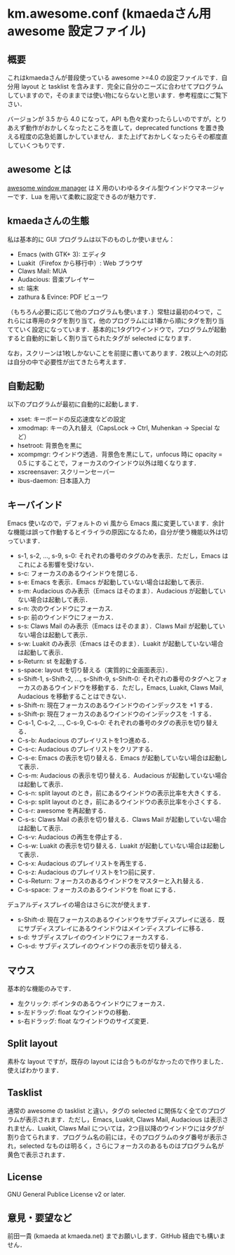 # km.awesome.conf (kmaedaさん用 awesome 設定ファイル)

## 概要

これはkmaedaさんが普段使っている awesome >=4.0 の設定ファイルです．自分用 layout と tasklist を含みます．完全に自分のニーズに合わせてプログラムしていますので，そのままでは使い物にならないと思います．参考程度にご覧下さい．

バージョンが 3.5 から 4.0 になって，API も色々変わったらしいのですが，とりあえず動作がおかしくなったところを直して，deprecated functions を置き換える程度の応急処置しかしていません．また上げておかしくなったらその都度直していくつもりです．

## awesome とは

[awesome window manager](https://awesomewm.org/) は X 用のいわゆるタイル型ウインドウマネージャーです．Lua を用いて柔軟に設定できるのが魅力です．

## kmaedaさんの生態

私は基本的に GUI プログラムは以下のものしか使いません：

 * Emacs (with GTK+ 3): エディタ
 * Luakit（Firefox から移行中）: Web ブラウザ
 * Claws Mail: MUA
 * Audacious: 音楽プレイヤー
 * st: 端末
 * zathura & Evince: PDF ビューワ

（もちろん必要に応じて他のプログラムも使います．）常駐は最初の4つで，これらには専用のタグを割り当て，他のプログラムには1番から順にタグを割り当てていく設定になっています．基本的に1タグ1ウインドウで，プログラムが起動すると自動的に新しく割り当てられたタグが selected になります．

なお，スクリーンは1枚しかないことを前提に書いてあります．2枚以上への対応は自分の中で必要性が出てきたら考えます．

## 自動起動

以下のプログラムが最初に自動的に起動します．

 * xset: キーボードの反応速度などの設定
 * xmodmap: キーの入れ替え（CapsLock -> Ctrl, Muhenkan -> Special など）
 * hsetroot: 背景色を黒に
 * xcompmgr: ウインドウ透過．背景色を黒にして，unfocus 時に opacity = 0.5 にすることで，フォーカスのウインドウ以外は暗くなります．
 * xscreensaver: スクリーンセーバー
 * ibus-daemon: 日本語入力

## キーバインド

Emacs 使いなので，デフォルトの vi 風から Emacs 風に変更しています．余計な機能は誤って作動するとイライラの原因になるため，自分が使う機能以外は切っています．

 * s-1, s-2, ..., s-9, s-0: それぞれの番号のタグのみを表示．ただし，Emacs はこれによる影響を受けない．
 * s-c: フォーカスのあるウインドウを閉じる．
 * s-e: Emacs を表示．Emacs が起動していない場合は起動して表示．
 * s-m: Audacious のみ表示（Emacs はそのまま）．Audacious が起動していない場合は起動して表示．
 * s-n: 次のウインドウにフォーカス.
 * s-p: 前のウインドウにフォーカス．
 * s-s: Claws Mail のみ表示（Emacs はそのまま）．Claws Mail が起動していない場合は起動して表示．
 * s-w: Luakit のみ表示（Emacs はそのまま）．Luakit が起動していない場合は起動して表示．
 * s-Return: st を起動する．
 * s-space: layout を切り替える（実質的に全画面表示）．
 * s-Shift-1, s-Shift-2, ..., s-Shift-9, s-Shift-0: それぞれの番号のタグへとフォーカスのあるウインドウを移動する．ただし，Emacs, Luakit, Claws Mail, Audacious を移動することはできない．
 * s-Shift-n: 現在フォーカスのあるウインドウのインデックスを +1 する．
 * s-Shift-p: 現在フォーカスのあるウインドウのインデックスを -1 する．
 * C-s-1, C-s-2, ..., C-s-9, C-s-0: それぞれの番号のタグの表示を切り替える．
 * C-s-b: Audacious のプレイリストを1つ進める．
 * C-s-c: Audacious のプレイリストをクリアする．
 * C-s-e: Emacs の表示を切り替える．Emacs が起動していない場合は起動して表示．
 * C-s-m: Audacious の表示を切り替える．Audacious が起動していない場合は起動して表示．
 * C-s-n: split layout のとき，前にあるウインドウの表示比率を大きくする．
 * C-s-p: split layout のとき，前にあるウインドウの表示比率を小さくする．
 * C-s-r: awesome を再起動する．
 * C-s-s: Claws Mail の表示を切り替える．Claws Mail が起動していない場合は起動して表示．
 * C-s-v: Audacious の再生を停止する．
 * C-s-w: Luakit の表示を切り替える．Luakit が起動していない場合は起動して表示．
 * C-s-x: Audacious のプレイリストを再生する．
 * C-s-z: Audacious のプレイリストを1つ前に戻す．
 * C-s-Return: フォーカスのあるウインドウをマスターと入れ替える．
 * C-s-space: フォーカスのあるウインドウを float にする．

デュアルディスプレイの場合はさらに次が使えます．

 * s-Shift-d: 現在フォーカスのあるウインドウをサブディスプレイに送る．既にサブディスプレイにあるウインドウはメインディスプレイに移る．
 * s-d: サブディスプレイのウインドウにフォーカスする．
 * C-s-d: サブディスプレイのウインドウの表示を切り替える．

## マウス

基本的な機能のみです．

 * 左クリック: ポインタのあるウインドウにフォーカス．
 * s-左ドラッグ: float なウインドウの移動．
 * s-右ドラッグ: float なウインドウのサイズ変更．

## Split layout

素朴な layout ですが，既存の layout には合うものがなかったので作りました．使えばわかります．

## Tasklist

通常の awesome の tasklist と違い，タグの selected に関係なく全てのプログラムが表示されます．ただし，Emacs, Luakit, Claws Mail, Audacious は表示されません．Luakit, Claws Mail については，2つ目以降のウインドウにはタグが割り合てられます．プログラム名の前には，そのプログラムのタグ番号が表示され，selected なものは明るく，さらにフォーカスのあるものはプログラム名が黄色で表示されます．

## License

GNU General Publice License v2 or later.

## 意見・要望など

前田一貴 (kmaeda at kmaeda.net) までお願いします．GitHub 経由でも構いません．
